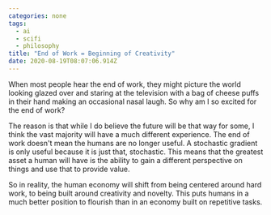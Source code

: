 ```yaml
---
categories: none
tags:
  - ai
  - scifi
  - philosophy
title: "End of Work = Beginning of Creativity"
date: 2020-08-19T08:07:06.914Z
---
```


When most people hear the end of work, they might picture the world looking glazed over and staring at the television with a bag of cheese puffs in their hand making an occasional nasal laugh. So why am I so excited for the end of work?

The reason is that while I do believe the future will be that way for some, I think the vast majority will have a much different experience. The end of work doesn't mean the humans are no longer useful. A stochastic gradient is only useful because it is just that, stochastic. This means that the greatest asset a human will have is the ability to gain a different perspective on things and use that to provide value.

So in reality, the human economy will shift from being centered around hard work, to being built around creativity and novelty. This puts humans in a much better position to flourish than in an economy built on repetitive tasks.